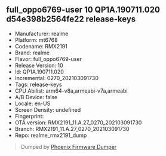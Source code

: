 ## full_oppo6769-user 10 QP1A.190711.020 d54e398b2564fe22 release-keys
- Manufacturer: realme
- Platform: mt6768
- Codename: RMX2191
- Brand: realme
- Flavor: full_oppo6769-user
- Release Version: 10
- Id: QP1A.190711.020
- Incremental: 0270_202103091730
- Tags: release-keys
- CPU Abilist: arm64-v8a,armeabi-v7a,armeabi
- A/B Device: false
- Locale: en-US
- Screen Density: undefined
- Fingerprint: 
- OTA version: RMX2191_11.A.27_0270_202103091730
- Branch: RMX2191_11.A.27_0270_202103091730
- Repo: realme_rmx2191_dump


>Dumped by [Phoenix Firmware Dumper](https://github.com/DroidDumps/phoenix_firmware_dumper)
